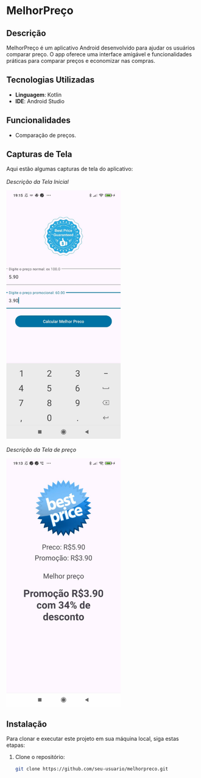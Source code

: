 # MelhorPreço

## Descrição
MelhorPreço é um aplicativo Android desenvolvido para ajudar os usuários comparar preço. O app oferece uma interface amigável e funcionalidades práticas para comparar preços e economizar nas compras.

## Tecnologias Utilizadas
- **Linguagem**: Kotlin
- **IDE**: Android Studio

## Funcionalidades
- Comparação de preços.

## Capturas de Tela
Aqui estão algumas capturas de tela do aplicativo:<br><br>
*Descrição da Tela Inicial*

<img src="https://github.com/osmarDesenvolvedorDeSoftware/MelhorPreco/blob/master/tela_inicial.jpg" alt="Tela Inicial" width="300"/><br><br>
*Descrição da Tela de preço*


<img src="https://github.com/osmarDesenvolvedorDeSoftware/MelhorPreco/blob/master/tela_preco.jpg" alt="Tela de Pesquisa" width="300"/>


## Instalação
Para clonar e executar este projeto em sua máquina local, siga estas etapas:

1. Clone o repositório:
   ```bash
   git clone https://github.com/seu-usuario/melhorpreco.git
